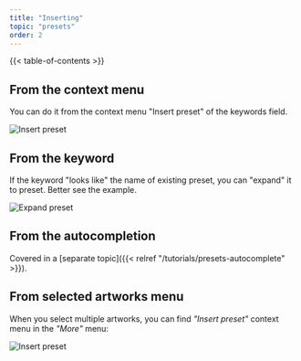 ```yaml
---
title: "Inserting"
topic: "presets"
order: 2
---
```


{{< table-of-contents >}}

## From the context menu

You can do it from the context menu "Insert preset" of the keywords field.

![Insert preset](/images/tutorials/presets/insert-preset.gif)

## From the keyword

If the keyword "looks like" the name of existing preset, you can "expand" it to preset. Better see the example.

![Expand preset](/images/tutorials/presets/expand-preset.gif)

## From the autocompletion

Covered in a [separate topic]({{< relref "/tutorials/presets-autocomplete" >}}).

## From selected artworks menu

When you select multiple artworks, you can find _"Insert preset"_ context menu in the _"More"_ menu:

![Insert preset](/images/tutorials/presets/insert-preset-multiple.png)